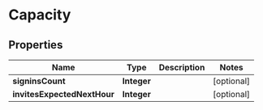 

# Capacity

## Properties

Name | Type | Description | Notes
------------ | ------------- | ------------- | -------------
**signinsCount** | **Integer** |  |  [optional]
**invitesExpectedNextHour** | **Integer** |  |  [optional]





